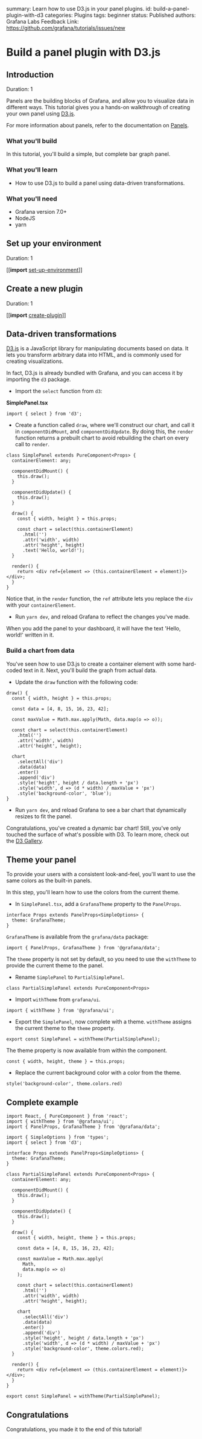 summary: Learn how to use D3.js in your panel plugins.
id: build-a-panel-plugin-with-d3
categories: Plugins
tags: beginner
status: Published
authors: Grafana Labs
Feedback Link: https://github.com/grafana/tutorials/issues/new

# Build a panel plugin with D3.js

## Introduction

Duration: 1

Panels are the building blocks of Grafana, and allow you to visualize data in different ways. This tutorial gives you a hands-on walkthrough of creating your own panel using [D3.js](https://d3js.org/).

For more information about panels, refer to the documentation on [Panels](https://grafana.com/docs/grafana/latest/guides/basic_concepts/#panel).

### What you'll build

In this tutorial, you'll build a simple, but complete bar graph panel.

### What you'll learn

- How to use D3.js to build a panel using data-driven transformations.

### What you'll need

- Grafana version 7.0+
- NodeJS
- yarn

## Set up your environment

Duration: 1

[[**import** [set-up-environment](shared/set-up-environment.md)]]

## Create a new plugin

Duration: 1

[[**import** [create-plugin](shared/create-plugin.md)]]

## Data-driven transformations

[D3.js](https://d3js.org/) is a JavaScript library for manipulating documents based on data. It lets you transform arbitrary data into HTML, and is commonly used for creating visualizations.

In fact, D3.js is already bundled with Grafana, and you can access it by importing the `d3` package.

- Import the `select` function from `d3`:

**SimplePanel.tsx**

```tsx
import { select } from 'd3';
```

- Create a function called `draw`, where we'll construct our chart, and call it in `componentDidMount`, and `componentDidUpdate`. By doing this, the `render` function returns a prebuilt chart to avoid rebuilding the chart on every call to `render`.

```tsx
class SimplePanel extends PureComponent<Props> {
  containerElement: any;

  componentDidMount() {
    this.draw();
  }

  componentDidUpdate() {
    this.draw();
  }

  draw() {
    const { width, height } = this.props;

    const chart = select(this.containerElement)
      .html('')
      .attr('width', width)
      .attr('height', height)
      .text('Hello, world!');
  }

  render() {
    return <div ref={element => (this.containerElement = element)}></div>;
  }
}
```

Notice that, in the `render` function, the `ref` attribute lets you replace the `div` with your `containerElement`.

- Run `yarn dev`, and reload Grafana to reflect the changes you've made.

When you add the panel to your dashboard, it will have the text 'Hello, world!' written in it.

### Build a chart from data

You've seen how to use D3.js to create a container element with some hard-coded text in it. Next, you'll build the graph from actual data.

- Update the `draw` function with the following code:

```tsx
draw() {
  const { width, height } = this.props;

  const data = [4, 8, 15, 16, 23, 42];

  const maxValue = Math.max.apply(Math, data.map(o => o));

  const chart = select(this.containerElement)
    .html('')
    .attr('width', width)
    .attr('height', height);

  chart
    .selectAll('div')
    .data(data)
    .enter()
    .append('div')
    .style('height', height / data.length + 'px')
    .style('width', d => (d * width) / maxValue + 'px')
    .style('background-color', 'blue');
}
```

- Run `yarn dev`, and reload Grafana to see a bar chart that dynamically resizes to fit the panel.

Congratulations, you've created a dynamic bar chart! Still, you've only touched the surface of what's possible with D3. To learn more, check out the [D3 Gallery](https://github.com/d3/d3/wiki/Gallery).

## Theme your panel

To provide your users with a consistent look-and-feel, you'll want to use the same colors as the built-in panels.

In this step, you'll learn how to use the colors from the current theme.

- In `SimplePanel.tsx`, add a `GrafanaTheme` property to the `PanelProps`.

```tsx
interface Props extends PanelProps<SimpleOptions> {
  theme: GrafanaTheme;
}
```

`GrafanaTheme` is available from the `grafana/data` package:

```tsx
import { PanelProps, GrafanaTheme } from '@grafana/data';
```

The `theme` property is not set by default, so you need to use the `withTheme` to provide the current theme to the panel.

- Rename `SimplePanel` to `PartialSimplePanel`.

```tsx
class PartialSimplePanel extends PureComponent<Props>
```

- Import `withTheme` from `grafana/ui`.

```tsx
import { withTheme } from '@grafana/ui';
```

- Export the `SimplePanel`, now complete with a theme. `withTheme` assigns the current theme to the `theme` property.

```tsx
export const SimplePanel = withTheme(PartialSimplePanel);
```

The theme property is now available from within the component.

```tsx
const { width, height, theme } = this.props;
```

- Replace the current background color with a color from the theme.

```tsx
style('background-color', theme.colors.red)
```

## Complete example

```tsx
import React, { PureComponent } from 'react';
import { withTheme } from '@grafana/ui';
import { PanelProps, GrafanaTheme } from '@grafana/data';

import { SimpleOptions } from 'types';
import { select } from 'd3';

interface Props extends PanelProps<SimpleOptions> {
  theme: GrafanaTheme;
}

class PartialSimplePanel extends PureComponent<Props> {
  containerElement: any;

  componentDidMount() {
    this.draw();
  }

  componentDidUpdate() {
    this.draw();
  }

  draw() {
    const { width, height, theme } = this.props;

    const data = [4, 8, 15, 16, 23, 42];

    const maxValue = Math.max.apply(
      Math,
      data.map(o => o)
    );

    const chart = select(this.containerElement)
      .html('')
      .attr('width', width)
      .attr('height', height);

    chart
      .selectAll('div')
      .data(data)
      .enter()
      .append('div')
      .style('height', height / data.length + 'px')
      .style('width', d => (d * width) / maxValue + 'px')
      .style('background-color', theme.colors.red);
  }

  render() {
    return <div ref={element => (this.containerElement = element)}></div>;
  }
}

export const SimplePanel = withTheme(PartialSimplePanel);
```

## Congratulations

Congratulations, you made it to the end of this tutorial!
